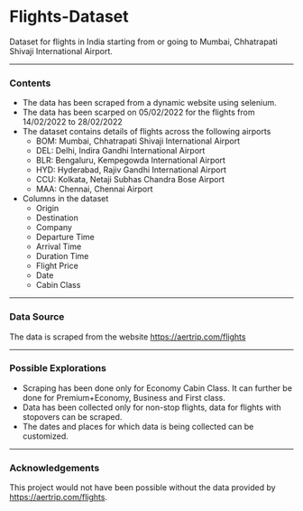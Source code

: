 # Flights-Dataset


Dataset for flights in India starting from or going to Mumbai, Chhatrapati Shivaji International Airport.

--------

### Contents

- The data has been scraped from a dynamic website using selenium.
- The data has been scarped on 05/02/2022 for the flights from 14/02/2022 to 28/02/2022
- The dataset contains details of flights across the following airports
  - BOM: Mumbai, Chhatrapati Shivaji International Airport 
  - DEL: Delhi, Indira Gandhi International Airport
  - BLR: Bengaluru, Kempegowda International Airport
  - HYD: Hyderabad, Rajiv Gandhi International Airport
  - CCU: Kolkata, Netaji Subhas Chandra Bose Airport
  - MAA: Chennai, Chennai Airport
- Columns in the dataset
  - Origin
  - Destination
  - Company
  - Departure Time
  - Arrival Time
  - Duration Time
  - Flight Price
  - Date
  - Cabin Class
--------
### Data Source
The data is scraped from the website https://aertrip.com/flights

--------
### Possible Explorations
- Scraping has been done only for Economy Cabin Class. It can further be done for Premium+Economy, Business and First class.
- Data has been collected only for non-stop flights, data for flights with stopovers can be scraped.
- The dates and places for which data is being collected can be customized.

--------
### Acknowledgements
This project would not have been possible without the data provided by https://aertrip.com/flights.

